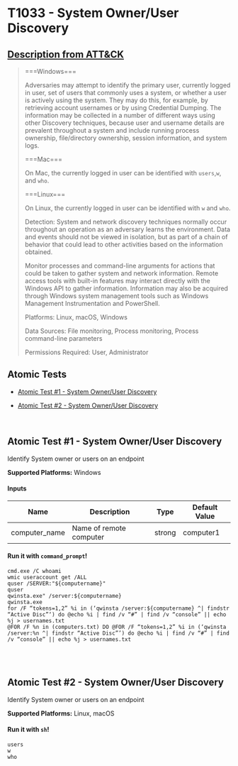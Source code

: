# T1033 - System Owner/User Discovery
## [Description from ATT&CK](https://attack.mitre.org/wiki/Technique/T1033)
<blockquote>===Windows===

Adversaries may attempt to identify the primary user, currently logged in user, set of users that commonly uses a system, or whether a user is actively using the system. They may do this, for example, by retrieving account usernames or by using Credential Dumping. The information may be collected in a number of different ways using other Discovery techniques, because user and username details are prevalent throughout a system and include running process ownership, file/directory ownership, session information, and system logs.

===Mac===

On Mac, the currently logged in user can be identified with <code>users</code>,<code>w</code>, and <code>who</code>.

===Linux===

On Linux, the currently logged in user can be identified with <code>w</code> and <code>who</code>.

Detection: System and network discovery techniques normally occur throughout an operation as an adversary learns the environment. Data and events should not be viewed in isolation, but as part of a chain of behavior that could lead to other activities based on the information obtained.

Monitor processes and command-line arguments for actions that could be taken to gather system and network information. Remote access tools with built-in features may interact directly with the Windows API to gather information. Information may also be acquired through Windows system management tools such as Windows Management Instrumentation and PowerShell.

Platforms: Linux, macOS, Windows

Data Sources: File monitoring, Process monitoring, Process command-line parameters

Permissions Required: User, Administrator</blockquote>

## Atomic Tests

- [Atomic Test #1 - System Owner/User Discovery](#atomic-test-1---system-owneruser-discovery)

- [Atomic Test #2 - System Owner/User Discovery](#atomic-test-2---system-owneruser-discovery)


<br/>

## Atomic Test #1 - System Owner/User Discovery
Identify System owner or users on an endpoint

**Supported Platforms:** Windows


#### Inputs
| Name | Description | Type | Default Value | 
|------|-------------|------|---------------|
| computer_name | Name of remote computer | strong | computer1|

#### Run it with `command_prompt`!
```
cmd.exe /C whoami
wmic useraccount get /ALL
quser /SERVER:"${computername}"
quser
qwinsta.exe" /server:${computername}
qwinsta.exe
for /F “tokens=1,2” %i in (‘qwinsta /server:${computername} ^| findstr “Active Disc”‘) do @echo %i | find /v “#” | find /v “console” || echo %j > usernames.txt
@FOR /F %n in (computers.txt) DO @FOR /F “tokens=1,2” %i in (‘qwinsta /server:%n ^| findstr “Active Disc”’) do @echo %i | find /v “#” | find /v “console” || echo %j > usernames.txt
```
<br/>
<br/>

## Atomic Test #2 - System Owner/User Discovery
Identify System owner or users on an endpoint

**Supported Platforms:** Linux, macOS


#### Run it with `sh`!
```
users
w
who
```
<br/>

